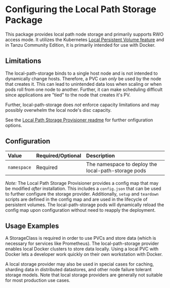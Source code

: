 # Configuring the Local Path Storage Package

This package provides local path node storage and primarily supports RWO access mode.
It utilizes the Kubernetes [Local Persistent Volume feature](https://kubernetes.io/blog/2018/04/13/local-persistent-volumes-beta/)
and in Tanzu Community Edition, it is primarily intended for use with Docker.

## Limitations

The local-path-storage binds to a single host node
and is not intended to dynamically change hosts.
Therefore, a PVC can _only_ be used by the node that creates it.
This can lead to unintended data loss when scaling or when pods roll from one node to another.
Further, it can make scheduling difficult since applications are "tied" to the node that creates it's PV.

Further, local-path-storage does _not_ enforce capacity limitations
and may possibly overwhelm the local node's disc capacity.

See the [Local Path Storage Provisioner readme](https://github.com/rancher/local-path-provisioner)
for further onfiguration options.

## Configuration

| Value       | Required/Optional | Description                                         |
|:-------------|:-------------------|:-----------------------------------------------------|
| `namespace` | Required          | The namespace to deploy the local-path-storage pods |

*Note:* The Local Path Storage Provisioner provides a config map that may be modified _after_ installation.
This includes a `config.json` that can be used to further configure the storage provider.
Additionally, `setup` and `teardown` scripts are defined in the config map and are used in the lifecycle of persistent volumes.
The local-path-storage pods will dynamically reload the config map upon configuration without need to reapply the deployment.

## Usage Examples

A StorageClass is required in order to use PVCs and store data (which is necessary for services
like Prometheus). The local-path-storage provider enables local Docker clusters to store data locally.
Using a local PVC with Docker lets a developer work quickly on their own workstation with Docker.

A local storage provider may also be used in special cases for caching, sharding data in distributed datastores,
and other node failure tolerant storage models.
Note that local storage providers are generally not suitable for most production use cases.

